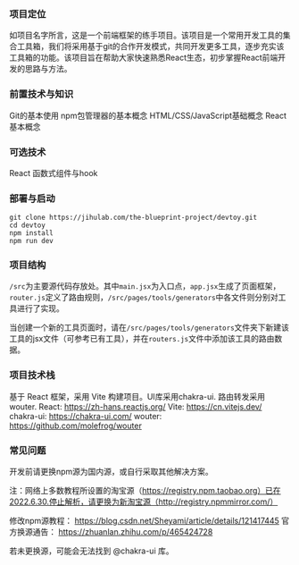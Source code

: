 ### 项目定位
如项目名字所言，这是一个前端框架的练手项目。该项目是一个常用开发工具的集合工具箱，我们将采用基于git的合作开发模式，共同开发更多工具，逐步充实该工具箱的功能。该项目旨在帮助大家快速熟悉React生态，初步掌握React前端开发的思路与方法。

### 前置技术与知识
Git的基本使用
npm包管理器的基本概念
HTML/CSS/JavaScript基础概念
React基本概念

### 可选技术
React 函数式组件与hook

### 部署与启动
``` Shell
git clone https://jihulab.com/the-blueprint-project/devtoy.git
cd devtoy
npm install
npm run dev
```

### 项目结构
`/src`为主要源代码存放处。其中`main.jsx`为入口点，`app.jsx`生成了页面框架，`router.js`定义了路由规则，`/src/pages/tools/generators`中各文件则分别对工具进行了实现。

当创建一个新的工具页面时，请在`/src/pages/tools/generators`文件夹下新建该工具的jsx文件（可参考已有工具），并在`routers.js`文件中添加该工具的路由数据。

### 项目技术栈
基于 React 框架，采用 Vite 构建项目。UI库采用chakra-ui. 路由转发采用wouter.
React: https://zh-hans.reactjs.org/
Vite: https://cn.vitejs.dev/
chakra-ui: https://chakra-ui.com/
wouter: https://github.com/molefrog/wouter

### 常见问题
开发前请更换npm源为国内源，或自行采取其他解决方案。

注：网络上多数教程所设置的淘宝源（https://registry.npm.taobao.org）已在2022.6.30.停止解析，请更换为新淘宝源（http://registry.npmmirror.com/）

修改npm源教程： https://blog.csdn.net/Sheyami/article/details/121417445
官方换源通告： https://zhuanlan.zhihu.com/p/465424728

若未更换源，可能会无法找到 @chakra-ui 库。